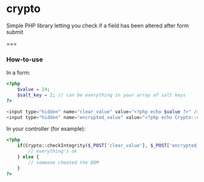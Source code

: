 crypto
======

Simple PHP library letting you check if a field has been altered after form submit

===
### How-to-use

In a form:
```php
<?php 
    $value = 24;
    $salt_key = 2; // can be everything in your array of salt keys
?>

<input type="hidden" name="clear_value" value="<?php echo $value ?>" />
<input type="hidden" name="encrypted_value" value="<?php echo Crypto::encrypt($value, $salt_key) ?>" />
```

In your controller (for example):
```php
<?php
    if(Crypto::checkIntegrity($_POST['clear_value'], $_POST['encrypted_value'], 2)) {
        // everything's ok
    } else {
        // someone cheated the DOM
    }
?>
```
